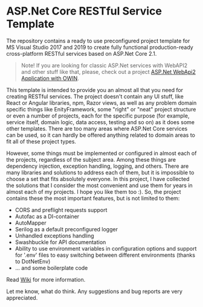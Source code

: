 # ASP.Net Core RESTful Service Template

The repository contains a ready to use preconfigured project template for MS Visual Studio 2017 and 2019 to create fully functional production-ready cross-platform RESTful services based on ASP.Net Core 2.1.

> Note! If you are looking for classic ASP.Net services with WebAPI2 and other stuff like that, please, check out a project [
ASP.Net WebApi2 Application with OWIN](https://github.com/drwatson1/AspNet-WebApi).

This template is intended to provide you an almost all that you need for creating RESTful services. The project doesn't contain any UI stuff, like React or Angular libraries, npm, Razor views, as well as any problem domain specific things like EnityFramework, some "right" or "neat" project structure or even a number of projects, each for the specific purpose (for example, service itself, domain logic, data access, testing and so on) as it does some other templates. There are too many areas where ASP.Net Core services can be used, so it can hardly be offered anything related to domain areas to fit all of these project types.

However, some things must be implemented or configured in almost each of the projects, regardless of the subject area. Among these things are dependency injection, exception handling, logging, and others. There are many libraries and solutions to address each of them, but it is impossible to choose a set that fits absolutely everyone. In this project, I have collected the solutions that I consider the most convenient and use them for years in almost each of my projects. I hope you like them too :). So, the project contains these the most important features, but is not limited to them:

- CORS and preflight requests support
- Autofac as a DI-container
- AutoMapper
- Serilog as a default preconfigured logger
- Unhandled exceptions handling
- Swashbuckle for API documentation
- Ability to use environment variables in configuration options and support for '.env' files to easy switching between different environments (thanks to DotNetEnv)
- ... and some boilerplate code

Read [Wiki](https://github.com/drwatson1/AspNet-Core-REST-Service/wiki) for more information.

Let me know, what do think. Any suggestions and bug reports are very appreciated.
